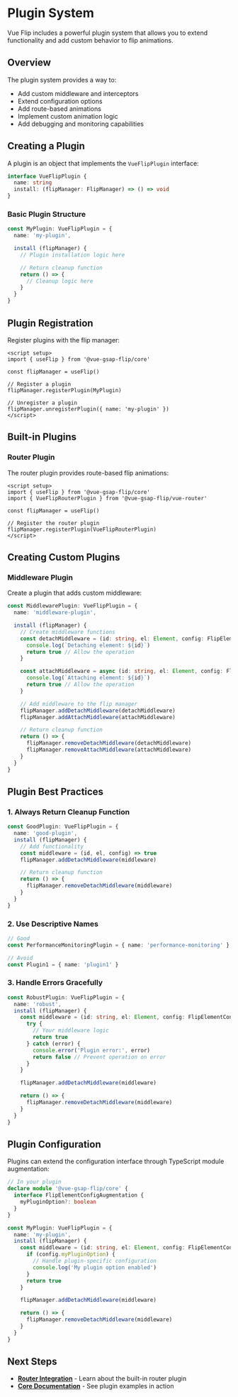 # Plugin System

Vue Flip includes a powerful plugin system that allows you to extend functionality and add custom behavior to flip animations.

## Overview

The plugin system provides a way to:
- Add custom middleware and interceptors
- Extend configuration options
- Add route-based animations
- Implement custom animation logic
- Add debugging and monitoring capabilities

## Creating a Plugin

A plugin is an object that implements the `VueFlipPlugin` interface:

```typescript
interface VueFlipPlugin {
  name: string
  install: (flipManager: FlipManager) => () => void
}
```

### Basic Plugin Structure

```typescript
const MyPlugin: VueFlipPlugin = {
  name: 'my-plugin',

  install (flipManager) {
    // Plugin installation logic here

    // Return cleanup function
    return () => {
      // Cleanup logic here
    }
  }
}
```

## Plugin Registration

Register plugins with the flip manager:

```vue
<script setup>
import { useFlip } from '@vue-gsap-flip/core'

const flipManager = useFlip()

// Register a plugin
flipManager.registerPlugin(MyPlugin)

// Unregister a plugin
flipManager.unregisterPlugin({ name: 'my-plugin' })
</script>
```

## Built-in Plugins

### Router Plugin

The router plugin provides route-based flip animations:

```vue
<script setup>
import { useFlip } from '@vue-gsap-flip/core'
import { VueFlipRouterPlugin } from '@vue-gsap-flip/vue-router'

const flipManager = useFlip()

// Register the router plugin
flipManager.registerPlugin(VueFlipRouterPlugin)
</script>
```

## Creating Custom Plugins

### Middleware Plugin

Create a plugin that adds custom middleware:

```typescript
const MiddlewarePlugin: VueFlipPlugin = {
  name: 'middleware-plugin',

  install (flipManager) {
    // Create middleware functions
    const detachMiddleware = (id: string, el: Element, config: FlipElementConfig) => {
      console.log(`Detaching element: ${id}`)
      return true // Allow the operation
    }

    const attachMiddleware = async (id: string, el: Element, config: FlipElementConfig) => {
      console.log(`Attaching element: ${id}`)
      return true // Allow the operation
    }

    // Add middleware to the flip manager
    flipManager.addDetachMiddleware(detachMiddleware)
    flipManager.addAttachMiddleware(attachMiddleware)

    // Return cleanup function
    return () => {
      flipManager.removeDetachMiddleware(detachMiddleware)
      flipManager.removeAttachMiddleware(attachMiddleware)
    }
  }
}
```

## Plugin Best Practices

### 1. Always Return Cleanup Function

```typescript
const GoodPlugin: VueFlipPlugin = {
  name: 'good-plugin',
  install (flipManager) {
    // Add functionality
    const middleware = (id, el, config) => true
    flipManager.addDetachMiddleware(middleware)

    // Return cleanup function
    return () => {
      flipManager.removeDetachMiddleware(middleware)
    }
  }
}
```

### 2. Use Descriptive Names

```typescript
// Good
const PerformanceMonitoringPlugin = { name: 'performance-monitoring' }

// Avoid
const Plugin1 = { name: 'plugin1' }
```

### 3. Handle Errors Gracefully

```typescript
const RobustPlugin: VueFlipPlugin = {
  name: 'robust',
  install (flipManager) {
    const middleware = (id: string, el: Element, config: FlipElementConfig) => {
      try {
        // Your middleware logic
        return true
      } catch (error) {
        console.error('Plugin error:', error)
        return false // Prevent operation on error
      }
    }

    flipManager.addDetachMiddleware(middleware)

    return () => {
      flipManager.removeDetachMiddleware(middleware)
    }
  }
}
```

## Plugin Configuration

Plugins can extend the configuration interface through TypeScript module augmentation:

```typescript
// In your plugin
declare module '@vue-gsap-flip/core' {
  interface FlipElementConfigAugmentation {
    myPluginOption?: boolean
  }
}

const MyPlugin: VueFlipPlugin = {
  name: 'my-plugin',
  install (flipManager) {
    const middleware = (id: string, el: Element, config: FlipElementConfig) => {
      if (config.myPluginOption) {
        // Handle plugin-specific configuration
        console.log('My plugin option enabled')
      }
      return true
    }

    flipManager.addDetachMiddleware(middleware)

    return () => {
      flipManager.removeDetachMiddleware(middleware)
    }
  }
}
```

## Next Steps

- **[Router Integration](../router/)** - Learn about the built-in router plugin
- **[Core Documentation](../core/)** - See plugin examples in action
